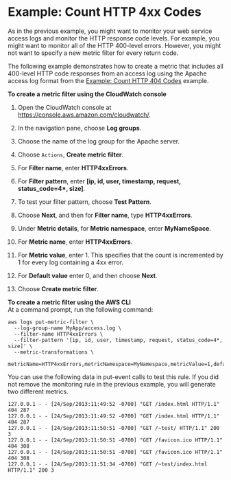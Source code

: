 # Example: Count HTTP 4xx Codes<a name="FindCountMetric"></a>

As in the previous example, you might want to monitor your web service access logs and monitor the HTTP response code levels\. For example, you might want to monitor all of the HTTP 400\-level errors\. However, you might not want to specify a new metric filter for every return code\.

The following example demonstrates how to create a metric that includes all 400\-level HTTP code responses from an access log using the Apache access log format from the [Example: Count HTTP 404 Codes](Counting404Responses.md) example\.

**To create a metric filter using the CloudWatch console**

1. Open the CloudWatch console at [https://console\.aws\.amazon\.com/cloudwatch/](https://console.aws.amazon.com/cloudwatch/)\.

1. In the navigation pane, choose **Log groups**\.

1. Choose the name of the log group for the Apache server\.

1. Choose `Actions`, **Create metric filter**\.

1. For **Filter name**, enter **HTTP4xxErrors**\.

1. For **Filter pattern**, enter **\[ip, id, user, timestamp, request, status\_code=4\*, size\]**\.

1. To test your filter pattern, choose **Test Pattern**\.

1. Choose **Next**, and then for **Filter name**, type **HTTP4xxErrors**\.

1. Under **Metric details**, for **Metric namespace**, enter **MyNameSpace**\.

1. For **Metric name**, enter **HTTP4xxErrors**\.

1. For **Metric value**, enter 1\. This specifies that the count is incremented by 1 for every log containing a 4xx error\.

1. For **Default value** enter 0, and then choose **Next**\. 

1. Choose **Create metric filter**\.

**To create a metric filter using the AWS CLI**  
At a command prompt, run the following command:

```
aws logs put-metric-filter \
  --log-group-name MyApp/access.log \
  --filter-name HTTP4xxErrors \
  --filter-pattern '[ip, id, user, timestamp, request, status_code=4*, size]' \
  --metric-transformations \
  metricName=HTTP4xxErrors,metricNamespace=MyNamespace,metricValue=1,defaultValue=0
```

You can use the following data in put\-event calls to test this rule\. If you did not remove the monitoring rule in the previous example, you will generate two different metrics\.

```
127.0.0.1 - - [24/Sep/2013:11:49:52 -0700] "GET /index.html HTTP/1.1" 404 287
127.0.0.1 - - [24/Sep/2013:11:49:52 -0700] "GET /index.html HTTP/1.1" 404 287
127.0.0.1 - - [24/Sep/2013:11:50:51 -0700] "GET /~test/ HTTP/1.1" 200 3
127.0.0.1 - - [24/Sep/2013:11:50:51 -0700] "GET /favicon.ico HTTP/1.1" 404 308
127.0.0.1 - - [24/Sep/2013:11:50:51 -0700] "GET /favicon.ico HTTP/1.1" 404 308
127.0.0.1 - - [24/Sep/2013:11:51:34 -0700] "GET /~test/index.html HTTP/1.1" 200 3
```